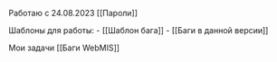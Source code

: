 Работаю с 24.08.2023
[[Пароли]]

Шаблоны для работы:
	- [[Шаблон бага]]
	- [[Баги в данной версии]]

Мои задачи [[Баги WebMIS]]
